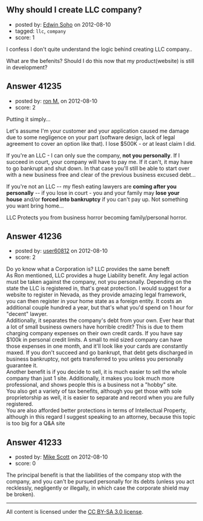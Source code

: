 ## Why should I create LLC company?

- posted by: [Edwin Soho](https://stackexchange.com/users/-1/17854-edwin-soho) on 2012-08-10
- tagged: `llc`, `company`
- score: 1

I confess I don't quite understand the logic behind creating LLC company..

What are the befenits?
Should I do this now that my product(website) is still in development?


## Answer 41235

- posted by: [ron M.](https://stackexchange.com/users/-1/2122-ron-m) on 2012-08-10
- score: 2

Putting it simply...

Let's assume I'm your customer and your application caused me damage due to some negligence on your part (software design, lack of legal agreement to cover an option like that). I lose $500K - or at least claim I did.

If you're an LLC - I can only sue the company, **not you personally**. If I succeed in court, your company will have to pay me. If it can't, it may have to go bankrupt and shut down. In that case you'll still be able to start over with a new business free and clear of the previous business excused debt...

If you're not an LLC -- my flesh eating lawyers are **coming after you personally** -- if you lose in court - you and your family may **lose your house** and/or **forced into bankruptcy** if you can't pay up. Not something you want bring home...

LLC Protects you from business horror becoming family/personal horror.


## Answer 41236

- posted by: [user60812](https://stackexchange.com/users/-1/19115-user60812) on 2012-08-10
- score: 2

Do yo know what a Corporation is? LLC provides the same beneft  
As Ron mentioned, LLC provides a huge Liability benefit. Any legal action must be taken against the company, not you personally. Depending on the state the LLC is registered in, that's great protection. I would suggest for a website to register in Nevada, as they provide amazing legal framework, you can then register in your home state as a foreign entity. It costs an additional couple hundred a year, but that's what you'd spend on 1 hour for "decent" lawyer.  
Additionally, it separates the company's debt from your own. Ever hear that a lot of small business owners have horrible credit? This is due to them charging company expenses on their own credit cards. If you have say $100k in personal credit limits. A small to mid sized company can have those expenses in one month, and it'll look like your cards are constantly maxed. If you don't succeed and go bankrupt, that debt gets discharged in business bankruptcy, not gets transferred to you unless you personally guarantee it.  
Another benefit is if you decide to sell, it is much easier to sell the whole company than just 1 site. Additionally, it makes you look much more professional, and shows people this is a business not a "hobby" site.  
You also get a variety of tax benefits, although you get those with sole proprietorship as well, it is easier to separate and record when you are fully registered.  
You are also afforded better protections in terms of Intellectual Property, although in this regard I suggest speaking to an attorney, because this topic is too big for a Q&A site


## Answer 41233

- posted by: [Mike Scott](https://stackexchange.com/users/-1/6167-mike-scott) on 2012-08-10
- score: 0

The principal benefit is that the liabilities of the company stop with the company, and you can't be pursued personally for its debts (unless you act recklessly, negligently or illegally, in which case the corporate shield may be broken).



---

All content is licensed under the [CC BY-SA 3.0 license](https://creativecommons.org/licenses/by-sa/3.0/).
